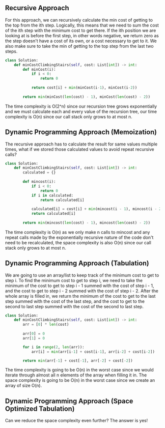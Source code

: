 ## Recursive Approach
For this approach, we can recursively calculate the min cost of getting to the top from the ith step. Logically, this means that we need to sum the cost of the ith step with the minimum cost to get there. If the ith position we are looking at is before the first step, in other words negative, we return zero as the step doesn't have a cost of its own, or a cost necessary to get to it. We also make sure to take the min of getting to the top step from the last two steps.
``` python
class Solution:
    def minCostClimbingStairs(self, cost: List[int]) -> int:
        def minCost(i):
            if i < 0:
                return 0
  
            return cost[i] + min(minCost(i-1), minCost(i-2))
  
        return min(minCost(len(cost) - 1), minCost(len(cost) - 2))
```
The time complexity is O(2^n) since our recursion tree grows exponentially and we must calculate each and every value of the recursion tree, our time complexity is O(n) since our call stack only grows to at most n.
## Dynamic Programming Approach (Memoization)
The recursive approach has to calculate the result for same values multiple times, what if we stored those calculated values to avoid repeat recursive calls?
``` python
class Solution:
    def minCostClimbingStairs(self, cost: List[int]) -> int:
        calculated = {}
  
        def mincost(i):
            if i < 0:
                return 0
            if i in calculated:
                return calculated[i]
  
            calculated[i] = cost[i] + min(mincost(i - 1), mincost(i - 2))
            return calculated[i]
  
        return min(mincost(len(cost) - 1), mincost(len(cost) - 2))
```
The time complexity is O(n) as we only make n calls to mincost and any repeat calls made by the exponentially recursive nature of the code don't need to be recalculated, the space complexity is also O(n) since our call stack only grows to at most n.
## Dynamic Programming Approach (Tabulation)
We are going to use an array/list to keep track of the minimum cost to get to step i. To find the minimum cost to get to step i, we need to take the minimum of the cost to get to step i - 1 summed with the cost of step i - 1, and the cost to get to step i - 2 summed with the cost of step i - 2. After the whole array is filled in, we return the minimum of the cost to get to the last step summed with the cost of the last step, and the cost to get to the second to last step summed with the cost of the second to last step.
``` python
class Solution:
    def minCostClimbingStairs(self, cost: List[int]) -> int:
        arr = [0] * len(cost)
  
        arr[0] = 0
        arr[1] = 0

        for i in range(2, len(arr)):
            arr[i] = min(arr[i-1] + cost[i-1], arr[i-2] + cost[i-2])

        return min(arr[-1] + cost[-1], arr[-2] + cost[-2])
```
The time complexity is going to be O(n) in the worst case since we would iterate through almost all n elements of the array when filling it in. The space complexity is going to be O(n) in the worst case since we create an array of size O(n).
## Dynamic Programming Approach (Space Optimized Tabulation)
Can we reduce the space complexity even further? The answer is yes!